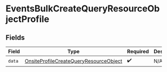 # EventsBulkCreateQueryResourceObjectProfile


## Fields

| Field                                                                                                       | Type                                                                                                        | Required                                                                                                    | Description                                                                                                 |
| ----------------------------------------------------------------------------------------------------------- | ----------------------------------------------------------------------------------------------------------- | ----------------------------------------------------------------------------------------------------------- | ----------------------------------------------------------------------------------------------------------- |
| `data`                                                                                                      | [OnsiteProfileCreateQueryResourceObject](../../models/components/OnsiteProfileCreateQueryResourceObject.md) | :heavy_check_mark:                                                                                          | N/A                                                                                                         |